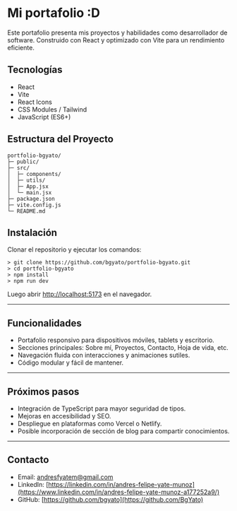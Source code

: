 # Mi portafolio :D

Este portafolio presenta mis proyectos y habilidades como desarrollador de software. Construido con React y optimizado con Vite para un rendimiento eficiente.


## Tecnologías

* React
* Vite
* React Icons
* CSS Modules / Tailwind
* JavaScript (ES6+)


## Estructura del Proyecto

```plaintext
portfolio-bgyato/
├─ public/
├─ src/
│  ├─ components/
│  ├─ utils/
│  ├─ App.jsx
│  └─ main.jsx
├─ package.json
├─ vite.config.js
└─ README.md
```

## Instalación

Clonar el repositorio y ejecutar los comandos:

```
> git clone https://github.com/bgyato/portfolio-bgyato.git
> cd portfolio-bgyato
> npm install
> npm run dev
```

Luego abrir [http://localhost:5173](http://localhost:5173) en el navegador.

---

## Funcionalidades

* Portafolio responsivo para dispositivos móviles, tablets y escritorio.
* Secciones principales: Sobre mí, Proyectos, Contacto, Hoja de vida, etc.
* Navegación fluida con interacciones y animaciones sutiles.
* Código modular y fácil de mantener.

---

## Próximos pasos

* Integración de TypeScript para mayor seguridad de tipos.
* Mejoras en accesibilidad y SEO.
* Despliegue en plataformas como Vercel o Netlify.
* Posible incorporación de sección de blog para compartir conocimientos.

---

## Contacto

* Email: [andresfyatem@gmail.com](mailto:andresfyatem@gmail.com)
* LinkedIn: [https://linkedin.com/in/andres-felipe-yate-munoz](https://www.linkedin.com/in/andres-felipe-yate-munoz-a177252a9/)
* GitHub: [https://github.com/bgyato](https://github.com/BgYato)
